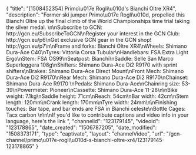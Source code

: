 {
    "title": "[1508452354] Primo\u017e Rogli\u010d's Bianchi Oltre XR4",
    "description": "Former ski jumper Primo\u017e Rogli\u010d, propelled this Bianchi Oltre up the final climb of the World Championships time trial taking the silver medal. \n\nSubscribe to GCN: http:\/\/gcn.eu\/SubscribeToGCN\nRegister your interest in the GCN Club: http:\/\/gcn.eu\/p6\nGet exclusive GCN gear in the GCN shop! http:\/\/gcn.eu\/p7\n\nFrame and forks: Bianchi Oltre XR4\nWheels: Shimano Dura-Ace C40\nTyres: Vittoria Corsa Tubular\nHandlebars: FSA Extra Light Ergo\nStem: FSA OS99\nSeatpost: Bianchi\nSaddle: Selle San Marco Superleggera 108g\nShifters: Shimano Dura-Ace Di2 R9170 with sprint shifters\nBrakes: Shimano Dura-Ace Direct Mount\nFront Mech: Shimano Dura-Ace Di2 R9170\nRear Mech: Shimano Dura-Ace Di2 R9170\nChainset: Shimano Dura-Ace R9170 \nPedals: Shimano Dura-Ace\nChainring size: 53-39\nPowermeter: Pioneer\nCassette: Shimano Dura-Ace 11-28\n\nBike weight: 7.1kg\nSaddle height: 71cm\nReach: 54cm\nBar width: 42cm\nStem length: 120mm\nCrank length: 170mm\nTyre width: 24mm\n\nFinishing touches: Bar tape, and bar ends are FSA in Bianchi celeste\nBottle Cages: Tacx carbon \n\n\nIf you'd like to contribute captions and video info in your language, here's the link ",
    "channelid": "123179145",
    "videoid": "123178865",
    "date_created": "1506787205",
    "date_modified": "1508373171",
    "type": "captivate",
    "layout": "channelVideo",
    "url": "\/gcn-channel\/primo\u017e-rogli\u010d-s-bianchi-oltre-xr4\/123179145-123178865"
}